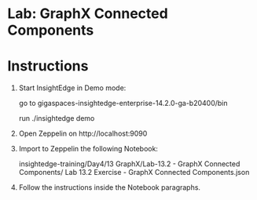 # Lab: GraphX Connected Components

# Instructions

1. Start InsightEdge in Demo mode:

    go to gigaspaces-insightedge-enterprise-14.2.0-ga-b20400/bin

    run ./insightedge demo

2. Open Zeppelin on http://localhost:9090

3. Import to Zeppelin the following Notebook:

    insightedge-training/Day4/13 GraphX/Lab-13.2 - GraphX Connected Components/
    Lab 13.2 Exercise - GraphX Connected Components.json

4. Follow the instructions inside the Notebook paragraphs.
